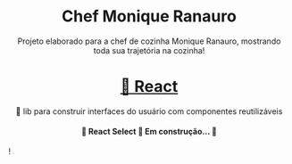 <h1 align="center">Chef Monique Ranauro</h1>

<p align="center">Projeto elaborado para a chef de cozinha Monique Ranauro, mostrando toda sua trajetória na cozinha!</p>

<h1 align="center">
    <a href="https://pt-br.reactjs.org/">🔗 React</a>
</h1>
<p align="center">🚀 lib para construir interfaces do usuário com componentes reutilizáveis</p>

<h4 align="center"> 
	🚧  React Select 🚀 Em construção...  🚧
</h4>
!
